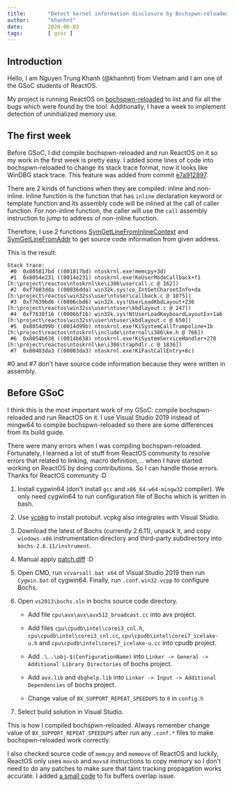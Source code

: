 ```yaml
---
title:       "Detect kernel information disclosure by Bochspwn-reloaded - GSoC 2020 - First week"
author:      "khanhnt"
date:        2020-06-03
tags:        [ gsoc ]
---
```


## Introduction

Hello, I am Nguyen Trung Khanh (@khanhnt) from Vietnam and I am one of the GSoC students of ReactOS.

My project is running ReactOS on [bochspwn-reloaded](https://github.com/googleprojectzero/bochspwn-reloaded) to list and fix all the bugs which were found by the tool. Additionally, I have a week to implement detection of uninitialized memory use.

## The first week

Before GSoC, I did compile bochspwn-reloaded and run ReactOS on it so my work in the first week is pretty easy. I added some lines of code into bochspwn-reloaded to change its stack trace format, now it looks like WinDBG stack trace. This feature was added from commit [e7a912897](https://github.com/reactos/bochspwn-reloaded/commit/e7a912897aeffaa70e0bf1fd2bf590a4f65594dc).

There are 2 kinds of functions when they are compiled: inline and non-inline. Inline function is the function that has `inline` declaration keyword or template function and its assembly code will be inlined at the call of caller function. For non-inline function, the caller will use the `call` assembly instruction to jump to address of non-inline function.

Therefore, I use 2 functions [SymGetLineFromInlineContext](https://docs.microsoft.com/en-us/windows/win32/api/dbghelp/nf-dbghelp-symgetlinefrominlinecontext) and [SymGetLineFromAddr](https://docs.microsoft.com/en-us/windows/win32/api/dbghelp/nf-dbghelp-symgetlinefromaddr) to get source code information from given address.

This is the result:

```
Stack trace:
 #0  0x805817bd ((001817bd) ntoskrnl.exe!memcpy+3d)
 #1  0x8054e231 ((0014e231) ntoskrnl.exe!KeUserModeCallback+f1 [h:\project\reactos\ntoskrnl\ke\i386\usercall.c @ 162])
 #2  0xf7603dda ((00036dda) win32k.sys!co_IntGetCharsetInfo+da [h:\project\reactos\win32ss\user\ntuser\callback.c @ 1075])
 #3  0xf7639bd6 ((0006cbd6) win32k.sys!UserLoadKbdLayout+236 [h:\project\reactos\win32ss\user\ntuser\kbdlayout.c @ 247])
 #4  0xf7638f16 ((0006bf16) win32k.sys!NtUserLoadKeyboardLayoutEx+1a6 [h:\project\reactos\win32ss\user\ntuser\kbdlayout.c @ 650])
 #5  0x8054d99b ((0014d99b) ntoskrnl.exe!KiSystemCallTrampoline+1b [h:\project\reactos\ntoskrnl\include\internal\i386\ke.h @ 766])
 #6  0x8054b638 ((0014b638) ntoskrnl.exe!KiSystemServiceHandler+278 [h:\project\reactos\ntoskrnl\ke\i386\traphdlr.c @ 1836])
 #7  0x80403da3 ((00003da3) ntoskrnl.exe!KiFastCallEntry+8c)
 ```

 #0 and #7 don't have source code information because they were written in assembly.

## Before GSoC

I think this is the most important work of my GSoC: compile bochspwn-reloaded and run ReactOS on it. I use Visual Studio 2019 instead of mingw64 to compile bochspwn-reloaded so there are some differences from its build guide.

There were many errors when I was compiling bochspwn-reloaded. Fortunately, I learned a lot of stuff from ReactOS community to resolve errors that related to linking, macro definition,... when I have started working on ReactOS by doing contributions. So I can handle those errors. Thanks for ReactOS community :D

1. Install cygwin64 (don't install `gcc` and `x86_64-w64-mingw32` compiler). We only need cygwin64 to run configuration file of Bochs which is written in bash.

2. Use [vcpkg](https://github.com/microsoft/vcpkg) to install protobuf. vcpkg also integrates with Visual Studio.

3. Download the latest of Bochs (currently 2.6.11), unpack it, and copy `windows-x86` instrumentation directory and third-party subdirectory into `bochs-2.6.11/instrument`.

4. Manual apply [patch.diff](https://gist.github.com/khanhnt2/823d0884066e1f4edcbaa37f1a4440bf) :D

5. Open CMD, run `vcvarsall.bat x64` of Visual Studio 2019 then run `Cygwin.bat` of cygwin64. Finally, run `.conf.win32-vcpp` to configure Bochs.

6. Open `vs2013\bochs.sln` in bochs source code directory.

    - Add file `cpu\avx\avx\avx512_broadcast.cc` into avx project.

    - Add files `cpu\cpudb\intel\corei3_cnl.h`, `cpu\cpudb\intel\corei3_cnl.cc`, `cpu\cpudb\intel\corei7_icelake-u.h` and `cpu\cpudb\intel\corei7_icelake-u.cc` into cpudb project.

    - Add `.\..\obj-$(ConfigurationName)` into `Linker -> General -> Additional Library Directories` of bochs project.

    - Add `avx.lib` and `dbghelp.lib` into `Linker -> Input -> Additional Dependencies` of bochs project.

    - Change value of `BX_SUPPORT_REPEAT_SPEEDUPS` to `0` in `config.h`
7. Select build solution in Visual Studio.

This is how I compiled bochspwn-reloaded. Always remember change value of `BX_SUPPORT_REPEAT_SPEEDUPS` after run any `.conf.*` files to make bochspwn-reloaded work correctly.

I also checked source code of `memcpy` and `memmove` of ReactOS and luckily, ReactOS only uses `movsb` and `movsd` instructions to copy memory so I don't need to do any patches to make sure that taint tracking propagation works accurate. I added [a small code](https://github.com/reactos/bochspwn-reloaded/blob/master/instrumentation/windows-x86/instrument.cc#L416) to fix buffers overlap issue.
